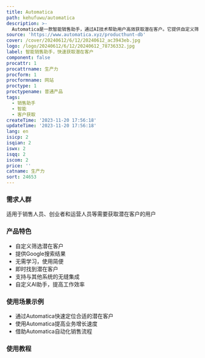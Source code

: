 ```yaml
---
title: Automatica
path: kehufuwu/automatica
description: >-
  Automatica是一款智能销售助手，通过AI技术帮助用户高效获取潜在客户。它提供自定义筛选功能和Google搜索结果，帮助用户准确筛选目标客户。无需繁琐的学习过程，您已经知道如何使用它。您可以即时找到潜在客户，并且支持与其他系统的无缝集成。用户还可以自定义AI助手，让它们在您睡觉时为您工作。快速获取合格潜在客户，加速您的业务增长。
source: 'https://www.automatica.xyz/producthunt-db'
cover: /cover/20240612/6/12/20240612_ac3943eb.jpg
logo: /logo/20240612/6/12/20240612_78736332.jpg
label: 智能销售助手，快速获取潜在客户
component: false
procattr: 1
procattrname: 生产力
procform: 1
procformname: 网站
proctype: 1
proctypename: 普通产品
tags:
  - 销售助手
  - 智能
  - 客户获取
createTime: '2023-11-20 17:56:18'
updateTime: '2023-11-20 17:56:18'
lang: en
isicp: 2
isqian: 2
iswx: 2
isqq: 2
iscom: 2
price: ''
catname: 生产力
sort: 24653
---
```




### 需求人群
适用于销售人员、创业者和运营人员等需要获取潜在客户的用户

### 产品特色
- 自定义筛选潜在客户
- 提供Google搜索结果
- 无需学习，使用简便
- 即时找到潜在客户
- 支持与其他系统的无缝集成
- 自定义AI助手，提高工作效率

### 使用场景示例
- 通过Automatica快速定位合适的潜在客户
- 使用Automatica提高业务增长速度
- 借助Automatica自动化销售流程

### 使用教程


  
